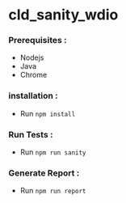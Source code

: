 # cld_sanity_wdio

### Prerequisites :
  * Nodejs
  * Java
  * Chrome
  
### installation : 
  * Run `npm install`

### Run Tests :
  * Run `npm run sanity`

### Generate Report :
  * Run `npm run report`
